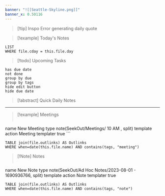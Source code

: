 ```yaml
---
banner: "![[Seattle-Skyline.png]]"
banner_x: 0.50116
---
```


> [!tip] Inspo
>Error generating daily quote


> [!example] Today's Notes
```dataview
LIST
WHERE file.cday = this.file.day
```

> [!todo] Upcoming Tasks

```tasks
has due date
not done
group by due
group by tags
hide edit button
hide due date
```

> [!abstract] Quick Daily Notes




---

> [!example] Meetings
>  ```button
name New Meeting
type note(SeekOut/Meetings/ 10  AM , split) template
action Meeting
templater true ```

```dataview
TABLE join(file.outlinks) AS Outlinks
WHERE when=date(this.file.name) AND contains(tags, "meeting")
```

> [!Note]  Notes
> ```button
name New Note
type note(SeekOut/Ad Hoc Notes/2023-08-01 - 1690936766, split) template
action Note
templater true
```dataview
TABLE join(file.outlinks) AS Outlinks
WHERE when=date(this.file.name) AND contains(tags, "note")
```

​